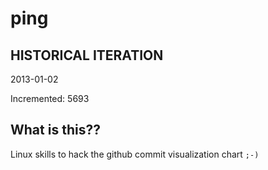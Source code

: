 # ping

## HISTORICAL ITERATION
2013-01-02

Incremented: 5693

## What is this?? 
Linux skills to hack the github commit visualization chart `;-)`
